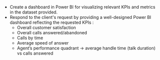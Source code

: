 * Create a dashboard in Power BI for visualizing relevant KPIs and metrics in the dataset provided.
* Respond to the client's request by providing a well-designed Power BI dashboard reflecting the requested KPIs : 
    - Overall customer satisfaction
    - Overall calls answered/abandoned
    - Calls by time
    - Average speed of answer
    - Agent’s performance quadrant -> average handle time (talk duration) vs calls answered
